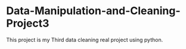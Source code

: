 # Data-Manipulation-and-Cleaning-Project3
This project is my Third data cleaning real project using python.
